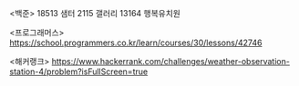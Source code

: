 <백준>
18513 샘터
2115 갤러리
13164 행복유치원

<프로그래머스>
https://school.programmers.co.kr/learn/courses/30/lessons/42746                   
                         
<해커랭크> 
https://www.hackerrank.com/challenges/weather-observation-station-4/problem?isFullScreen=true